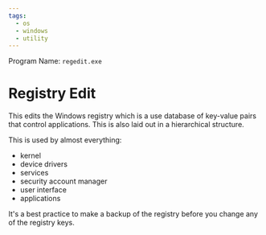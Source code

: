 ```yaml
---
tags:
  - os
  - windows
  - utility
---
```

Program Name: `regedit.exe`

# Registry Edit

This edits the Windows registry which is a use database of key-value pairs that control applications. This is also laid out in a hierarchical structure.

This is used by almost everything:

- kernel
- device drivers
- services
- security account manager
- user interface
- applications

It's a best practice to make a backup of the registry before you change any of the registry keys.
